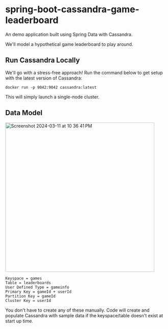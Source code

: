 # spring-boot-cassandra-game-leaderboard

An demo application built using Spring Data with Cassandra. 

We'll model a hypothetical game leaderboard to play around.

## Run Cassandra Locally
We'll go with a stress-free approach! Run the command below to get setup with the latest version of Cassandra:

```shell
docker run -p 9042:9042 cassandra:latest
```

This will simply launch a single-node cluster.

## Data Model
<img width="468" alt="Screenshot 2024-03-11 at 10 36 41 PM" src="https://github.com/pdesai5839/spring-boot-cassandra-game-leaderboard/assets/143283961/c0644921-00fe-47d9-862a-cb25b7adef5f">

```
Keyspace = games
Table = leaderboards
User Defined Type = gameinfo
Primary Key = gameId + userId
Partition Key = gameId
Cluster Key = userId
```

You don't have to create any of these manually. Code will create and populate Cassandra with sample data if the keyspace/table doesn't exist at start up time.
